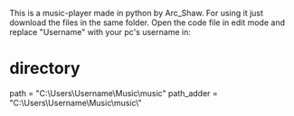 This is a music-player made in python by Arc_Shaw.
For using it just download the files in the same folder.
Open the code file in edit mode and replace "Username" with your pc's username in: 
# directory
path = "C:\\Users\\Username\\Music\\music"
path_adder = "C:\\Users\\Username\\Music\\music\\"
